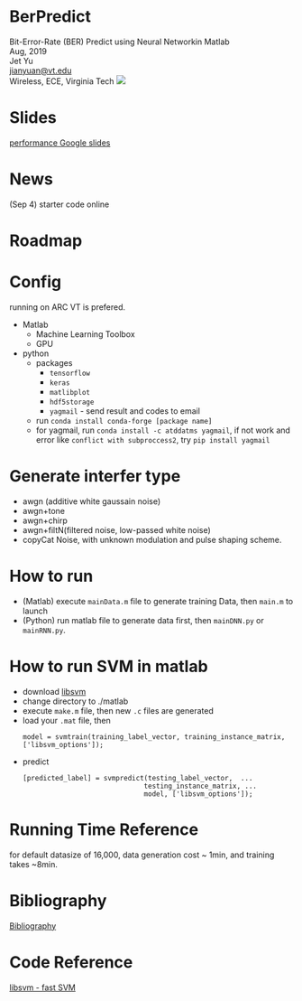 # BerPredict

Bit-Error-Rate (BER) Predict using Neural Networkin Matlab  
Aug, 2019    
Jet Yu   
jianyuan@vt.edu    
Wireless, ECE, Virginia Tech 
![](./fig//H.png)


# Slides
[performance Google slides](TODO)


# News
(Sep 4) starter code online

# Roadmap

# Config
running on ARC VT is prefered. 
 * Matlab 
   * Machine Learning Toolbox  
   * GPU
* python
  * packages
      * `tensorflow`
      * `keras`
      * `matlibplot`
      * `hdf5storage`
      * `yagmail` - send result and codes to email
  * run `conda install conda-forge [package name]`
  * for yagmail, run `conda install -c atddatms yagmail`, if not work and error like `conflict with subproccess2`, try `pip install yagmail`  


# Generate interfer type  
* awgn (additive white gaussain noise)
* awgn+tone  
* awgn+chirp  
* awgn+filtN(filtered noise, low-passed white noise) 
* copyCat Noise, with unknown modulation and pulse shaping scheme.   

# How to run
* (Matlab) execute `mainData.m` file to generate training Data, then `main.m` to launch 
* (Python) run matlab file to generate data first, then `mainDNN.py` or `mainRNN.py`.

# How to run SVM in matlab
* download [libsvm](https://github.com/cjlin1/libsvm)  
* change directory to ./matlab
* execute `make.m` file, then new `.c` files are generated  
* load your `.mat` file, then 
  ```
  model = svmtrain(training_label_vector, training_instance_matrix, ['libsvm_options']);
  ```
* predict
  ```
  [predicted_label] = svmpredict(testing_label_vector,  ...
                                testing_instance_matrix, ...
                                model, ['libsvm_options']);
    ```

# Running Time Reference
for default datasize of 16,000, data generation cost ~ 1min, and training takes ~8min.

# Bibliography
[Bibliography](./todo)

# Code Reference
[libsvm - fast SVM](https://github.com/cjlin1/libsvm)



